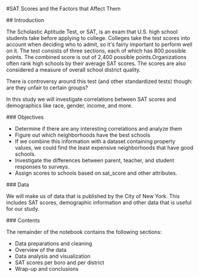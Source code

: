 <p> #SAT Scores and the Factors that Affect Them</p>
<p>## Introduction</p>
<p>The Scholastic Aptitude Test, or SAT, is an exam that U.S. high school students take before applying to college. Colleges take the test scores into account when deciding who to admit, so it's fairly important to perform well on it. The test consists of three sections, each of which has 800 possible points. The combined score is out of 2,400 possible points.Organizations often rank high schools by their average SAT scores. The scores are also considered a measure of overall school district quality.</p>

<p>There is controversy around this test (and other standardized tests) though: are they unfair to certain groups?</p>

<p>In this study we will investigate correlations between SAT scores and demographics like race, gender, income, and more.</p>

<p>### Objectives</p>

* Determine if there are any interesting correlations and analyze them
* Figure out which neighborhoods have the best schools
 * If we combine this information with a dataset containing property values, we could find the least expensive neighborhoods that have good schools.
* Investigate the differences between parent, teacher, and student responses to surveys.
* Assign scores to schools based on sat_score and other attributes.

<p>### Data</p>
<p>We will make us of data that is published by the City of New York. This includes SAT scores, demographic information and other data that is useful for our study.</p>

<p>### Contents</p>

<p>The remainder of the notebook contains the following sections:</p>

* Data preparations and cleaning
* Overview of the data
* Data analysis and visualization
* SAT scores per boro and per district
* Wrap-up and conclusions
